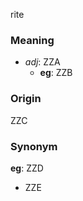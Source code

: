 rite
### Meaning
+ _adj_: ZZA
    + __eg__: ZZB

### Origin

ZZC

### Synonym

__eg__: ZZD

+ ZZE


